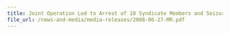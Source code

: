 ```yaml
---
title: Joint Operation Led to Arrest of 10 Syndicate Members and Seizure of 26,749 Packets of Contraband Cigarettes Worth Over $243,400
file_url: /news-and-media/media-releases/2008-06-27-MR.pdf
---
```

